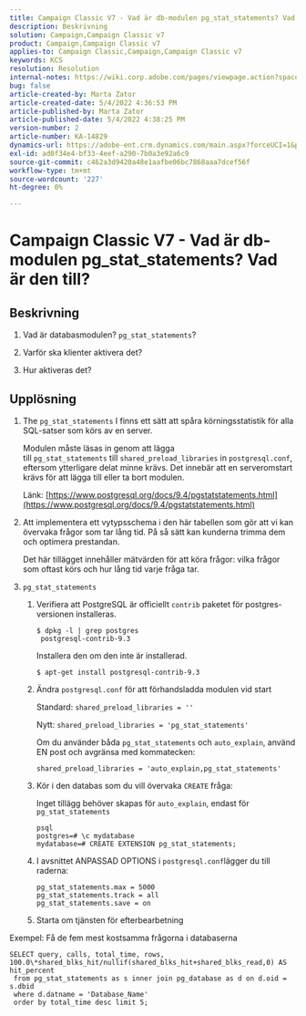 ```yaml
---
title: Campaign Classic V7 - Vad är db-modulen pg_stat_statements? Vad är den till?
description: Beskrivning
solution: Campaign,Campaign Classic v7
product: Campaign,Campaign Classic v7
applies-to: Campaign Classic,Campaign,Campaign Classic v7
keywords: KCS
resolution: Resolution
internal-notes: https://wiki.corp.adobe.com/pages/viewpage.action?spaceKey=neolane&title=Database+performance+optimization+-+Identify+bottleneck+queries+with+execution+statistics#Databaseperformanceoptimization-Identifybottleneckquerieswithexecutionstatistics-pg_stat_statements
bug: false
article-created-by: Marta Zator
article-created-date: 5/4/2022 4:36:53 PM
article-published-by: Marta Zator
article-published-date: 5/4/2022 4:38:25 PM
version-number: 2
article-number: KA-14829
dynamics-url: https://adobe-ent.crm.dynamics.com/main.aspx?forceUCI=1&pagetype=entityrecord&etn=knowledgearticle&id=aa74c765-c8cb-ec11-a7b5-6045bd00d4f5
exl-id: ad0f34e4-bf33-4eef-a290-7b0a3e92a6c9
source-git-commit: c462a3d9420a48e1aafbe06bc7868aaa7dcef56f
workflow-type: tm+mt
source-wordcount: '227'
ht-degree: 0%

---
```


# Campaign Classic V7 - Vad är db-modulen pg_stat_statements? Vad är den till?

## Beskrivning

1. Vad är databasmodulen? `pg_stat_statements`?

1. Varför ska klienter aktivera det?

1. Hur aktiveras det?

## Upplösning

1. The `pg_stat_statements` I finns ett sätt att spåra körningsstatistik för alla SQL-satser som körs av en server.

   Modulen måste läsas in genom att lägga till `pg_stat_statements` till `shared_preload_libraries` in `postgresql.conf`, eftersom ytterligare delat minne krävs. Det innebär att en serveromstart krävs för att lägga till eller ta bort modulen.

   Länk: [https://www.postgresql.org/docs/9.4/pgstatstatements.html](https://www.postgresql.org/docs/9.4/pgstatstatements.html)

1. Att implementera ett vytypsschema i den här tabellen som gör att vi kan övervaka frågor som tar lång tid. På så sätt kan kunderna trimma dem och optimera prestandan.

   Det här tillägget innehåller mätvärden för att köra frågor: vilka frågor som oftast körs och hur lång tid varje fråga tar.

1. `pg_stat_statements`

   1. Verifiera att PostgreSQL är officiellt `contrib` paketet för postgres-versionen installeras.

      ```
      $ dpkg -l | grep postgres
       postgresql-contrib-9.3
      ```

      Installera den om den inte är installerad.

      ```
      $ apt-get install postgresql-contrib-9.3
      ```

   1. Ändra `postgresql.conf` för att förhandsladda modulen vid start

      Standard: `shared_preload_libraries = ''`

      Nytt: `shared_preload_libraries = 'pg_stat_statements'`

      Om du använder båda `pg_stat_statements` och `auto_explain`, använd EN post och avgränsa med kommatecken:

      ```
      shared_preload_libraries = 'auto_explain,pg_stat_statements'
      ```

   1. Kör i den databas som du vill övervaka `CREATE` fråga:

      Inget tillägg behöver skapas för `auto_explain`, endast för `pg_stat_statements`

      ```
      psql
      postgres=# \c mydatabase
      mydatabase=# CREATE EXTENSION pg_stat_statements;
      ```

   1. I avsnittet ANPASSAD OPTIONS i `postgresql.conf`lägger du till raderna:

      ```
      pg_stat_statements.max = 5000
      pg_stat_statements.track = all
      pg_stat_statements.save = on
      ```

   1. Starta om tjänsten för efterbearbetning

Exempel: Få de fem mest kostsamma frågorna i databaserna

```
SELECT query, calls, total_time, rows, 100.0\*shared_blks_hit/nullif(shared_blks_hit+shared_blks_read,0) AS hit_percent
 from pg_stat_statements as s inner join pg_database as d on d.oid = s.dbid
 where d.datname = 'Database_Name'
 order by total_time desc limit 5;
```
